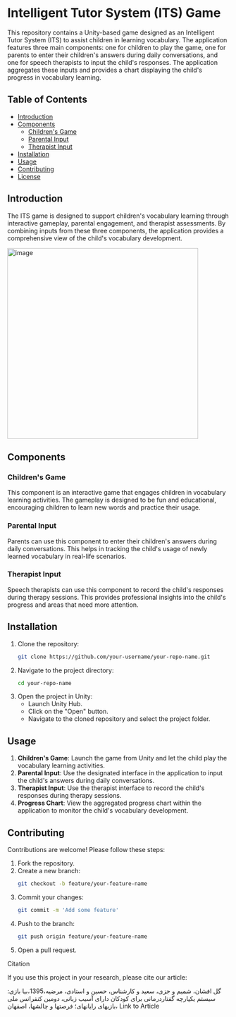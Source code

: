 # Intelligent Tutor System (ITS) Game

This repository contains a Unity-based game designed as an Intelligent Tutor System (ITS) to assist children in learning vocabulary. The application features three main components: one for children to play the game, one for parents to enter their children's answers during daily conversations, and one for speech therapists to input the child's responses. The application aggregates these inputs and provides a chart displaying the child's progress in vocabulary learning.

## Table of Contents
- [Introduction](#introduction)
- [Components](#components)
  - [Children's Game](#childrens-game)
  - [Parental Input](#parental-input)
  - [Therapist Input](#therapist-input)
- [Installation](#installation)
- [Usage](#usage)
- [Contributing](#contributing)
- [License](#license)

## Introduction

The ITS game is designed to support children's vocabulary learning through interactive gameplay, parental engagement, and therapist assessments. By combining inputs from these three components, the application provides a comprehensive view of the child's vocabulary development.

<img width="433" alt="image" src="https://github.com/shamimgolafshan/Speech-Therapy-App/assets/35660420/e0bf7c9c-7520-456b-ac13-8dfec535ac37">


## Components

### Children's Game
This component is an interactive game that engages children in vocabulary learning activities. The gameplay is designed to be fun and educational, encouraging children to learn new words and practice their usage.

### Parental Input
Parents can use this component to enter their children's answers during daily conversations. This helps in tracking the child's usage of newly learned vocabulary in real-life scenarios.

### Therapist Input
Speech therapists can use this component to record the child's responses during therapy sessions. This provides professional insights into the child's progress and areas that need more attention.

## Installation

1. Clone the repository:
   ```sh
   git clone https://github.com/your-username/your-repo-name.git
   ```
2. Navigate to the project directory:
   ```sh
   cd your-repo-name
   ```
3. Open the project in Unity:
   - Launch Unity Hub.
   - Click on the "Open" button.
   - Navigate to the cloned repository and select the project folder.

## Usage

1. **Children's Game**: Launch the game from Unity and let the child play the vocabulary learning activities.
2. **Parental Input**: Use the designated interface in the application to input the child's answers during daily conversations.
3. **Therapist Input**: Use the therapist interface to record the child's responses during therapy sessions.
4. **Progress Chart**: View the aggregated progress chart within the application to monitor the child's vocabulary development.

## Contributing

Contributions are welcome! Please follow these steps:

1. Fork the repository.
2. Create a new branch:
   ```sh
   git checkout -b feature/your-feature-name
   ```
3. Commit your changes:
   ```sh
   git commit -m 'Add some feature'
   ```
4. Push to the branch:
   ```sh
   git push origin feature/your-feature-name
   ```
5. Open a pull request.

Citation

If you use this project in your research, please cite our article:

گل افشان، شمیم و جزی، سعید و کارشناس، حسین و استادی، مرضیه،1395،بیا بازی: سیستم یکپارچه گفتاردرمانی برای کودکان دارای آسیب زبانی، دومین کنفرانس ملی بازیهای رایانهای؛ فرصتها و چالشها، اصفهان، Link to Article
